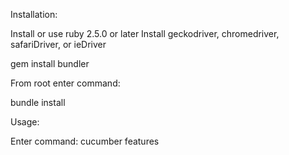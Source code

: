 Installation:

Install or use ruby 2.5.0 or later
Install geckodriver, chromedriver, safariDriver, or ieDriver

gem install bundler

From root enter command:

bundle install

Usage:

Enter command:
cucumber features

